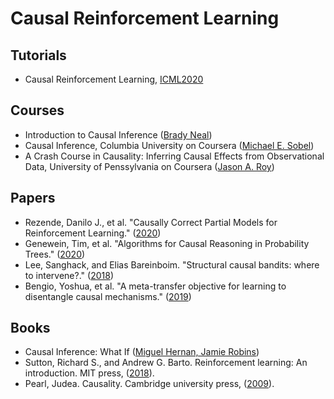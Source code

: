 # Causal Reinforcement Learning

## Tutorials
* Causal Reinforcement Learning, [ICML2020](https://crl.causalai.net/)

## Courses
* Introduction to Causal Inference ([Brady Neal](https://www.bradyneal.com/causal-inference-course))
* Causal Inference, Columbia University on Coursera ([Michael E. Sobel](https://www.coursera.org/learn/causal-inference))
* A Crash Course in Causality: Inferring Causal Effects from Observational Data, University of Penssylvania on Coursera ([Jason A. Roy](https://www.coursera.org/learn/crash-course-in-causality))

## Papers
* Rezende, Danilo J., et al. "Causally Correct Partial Models for Reinforcement Learning." ([2020](https://arxiv.org/abs/2002.02836v1))
* Genewein, Tim, et al. "Algorithms for Causal Reasoning in Probability Trees." ([2020](https://arxiv.org/abs/2010.12237))
* Lee, Sanghack, and Elias Bareinboim. "Structural causal bandits: where to intervene?." ([2018](https://proceedings.neurips.cc/paper/2018/file/c0a271bc0ecb776a094786474322cb82-Paper.pdf))
* Bengio, Yoshua, et al. "A meta-transfer objective for learning to disentangle causal mechanisms." ([2019](https://arxiv.org/abs/1901.10912))

## Books
* Causal Inference: What If ([Miguel Hernan, Jamie Robins](https://www.hsph.harvard.edu/miguel-hernan/causal-inference-book/))
* Sutton, Richard S., and Andrew G. Barto. Reinforcement learning: An introduction. MIT press, ([2018](http://www.incompleteideas.net/book/the-book-2nd.html)).
* Pearl, Judea. Causality. Cambridge university press, ([2009](http://bayes.cs.ucla.edu/BOOK-2K/)).
